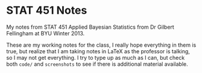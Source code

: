 STAT 451 Notes
============
My notes from STAT 451 Applied Bayesian Statistics from Dr Gilbert Fellingham at BYU Winter 2013.


These are my working notes for the class, I really hope everything in them is true, but realize that I am taking notes in LaTeX as the professor is talking, so I may not get everything. I try to type up as much as I can, but check both `code/` and `screenshots` to see if there is additional material available.
